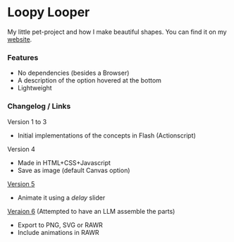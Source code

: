 # Loopy Looper
My little pet-project and how I make beautiful shapes. You can find it on my [website](https://hyperagon.github.io/projects/loopylooper/).

### Features
- No dependencies (besides a Browser)
- A description of the option hovered at the bottom
- Lightweight

### Changelog / Links

Version 1 to 3
- Initial implementations of the concepts in Flash (Actionscript)

Version 4
- Made in HTML+CSS+Javascript
- Save as image (default Canvas option)

[Version 5](https://hyperagon.github.io/projects/loopylooper5/)
- Animate it using a *delay* slider

[Veraion 6](https://hyperagon.github.io/projects/loopylooper6/) (Attempted to have an LLM assemble the parts)
- Export to PNG, SVG or RAWR
- Include animations in RAWR
